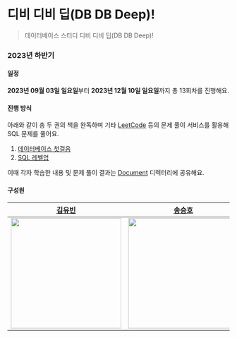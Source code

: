 # 디비 디비 딥(DB DB Deep)!

> 데이터베이스 스터디 디비 디비 딥(DB DB Deep)!

### 2023년 하반기

#### 일정

**2023년 09월 03일 일요일**부터 **2023년 12월 10일 일요일**까지 총 13회차를 진행해요.

#### 진행 방식

아래와 같이 총 두 권의 책을 완독하며 기타 [LeetCode](https://leetcode.com/problemset/database/?status=AC&page=1&sorting=W3sic29ydE9yZGVyIjoiREVTQ0VORElORyIsIm9yZGVyQnkiOiJGUkVRVUVOQ1kifV0%3D) 등의 문제 풀이 서비스를 활용해 SQL 문제를 풀어요.

1. [데이터베이스 첫걸음](https://product.kyobobook.co.kr/detail/S000001057883)
2. [SQL 레벨업](https://product.kyobobook.co.kr/detail/S000001057669)

이때 각자 학습한 내용 및 문제 풀이 결과는 [Document](./Document/) 디렉터리에 공유해요.

#### 구성원

<table>
    <thead>
        <tr>
            <th style="text-align:center;"><a href="https://github.com/yubin21">김유빈</a></th>
            <th style="text-align:center;"><a href="https://github.com/SeungHo0422">송승호</a></th>
            <th style="text-align:center;"><a href="https://github.com/HaJunYoo">유하준</a></th>            
            <th style="text-align:center;"><a href="https://github.com/siyeons">이시연</a></th>
            <th style="text-align:center;"><a href="https://github.com/0417taehyun">이태현</a></th>
            <th style="text-align:center;"><a href="https://github.com/twoosky">이하늘</a></th>
            <th style="text-align:center;"><a href="https://github.com/bik1111">정진철</a></th>
        </tr>
    </thead>
    <tbody>
        <tr>
            <td><img src="https://avatars.githubusercontent.com/u/80163835?v=4" width="250"/></td>
            <td><img src="https://avatars.githubusercontent.com/u/57624937?v=4" width="250"/></td>
            <td><img src="https://avatars.githubusercontent.com/u/58240677?v=4" width="250"/></td>
            <td><img src="https://avatars.githubusercontent.com/u/35549653?v=4" width="250"/></td>
            <td><img src="https://avatars.githubusercontent.com/u/63915557?v=4" width="250"/></td>
            <td><img src="https://avatars.githubusercontent.com/u/50009240?v=4" width="250"/></td>
            <td><img src="https://avatars.githubusercontent.com/u/76617139?v=4" width="250"/></td>
        </tr>
    </tbody>
</table>
